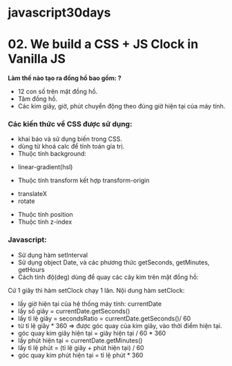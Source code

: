 # javascript30days
# 02. We build a CSS + JS Clock in Vanilla JS
**Làm thế nào tạo ra đồng hồ bao gồm: ?**
- 12 con số trên mặt đồng hồ.
- Tâm đồng hồ.
- Các kim giây, giờ, phút chuyển động theo đúng giờ hiện tại của máy tính.

### Các kiến thức về CSS được sử dụng:
- khai báo và sử dụng biến trong CSS.
- dùng từ khoá calc để tính toán gía trị.
- Thuộc tính background: 
 + linear-gradient(hsl)
- Thuộc tính transform kết hợp transform-origin
 + translateX
 + rotate
- Thuộc tính position 
- Thuộc tính z-index

### Javascript:
- Sử dụng hàm setInterval
- Sử dụng object Date, và các phương thức getSeconds, getMinutes, getHours
- Cách tính độ(deg) dùng để quay các cây kim trên mặt đồng hồ:

Cứ 1 giây thì hàm setClock chạy 1 lân. 
Nội dung hàm setClock:
+ lấy giờ hiện tại của hệ thống máy tính: currentDate 
+ lấy số giây = currentDate.getSeconds() 
+ lấy tỉ lệ giây = secondsRatio = currentDate.getSeconds()/ 60
+ từ tỉ lệ giây * 360 => được góc quay của kim giây, vào thời điểm hiện tại.
+ góc quay kim giây hiện tại = giây hiện tại / 60 * 360
+ lấy phút hiện tại = currentDate.getMinutes() 
+ lấy tỉ lệ phút = (tỉ lệ giây + phút hiện tại) / 60
+ góc quay kim phút hiện tại = tỉ lệ phút * 360
